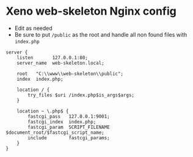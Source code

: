 Xeno web-skeleton Nginx config
==============================

- Edit as needed
- Be sure to put `/public` as the root and handle all non found files with `index.php`

```nginx
server {
	listen       127.0.0.1:80;
	server_name  web-skeleton.local;
	
	root   "C:\\www\\web-skeleton\\public";
	index  index.php;

	location / {
		try_files $uri /index.php$is_args$args;
	}
	
	location ~ \.php$ {
		fastcgi_pass   127.0.0.1:9001;
		fastcgi_index  index.php;
		fastcgi_param  SCRIPT_FILENAME  $document_root/$fastcgi_script_name;
		include        fastcgi_params;
	}
}
```
